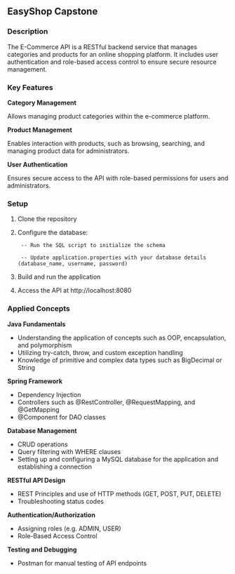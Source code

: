 ## EasyShop Capstone
### Description
The E-Commerce API is a RESTful backend service that manages categories and products for an online shopping platform. It includes user authentication and role-based access control to ensure secure resource management.
### Key Features
**Category Management**

Allows managing product categories within the e-commerce platform.

**Product Management**

Enables interaction with products, such as browsing, searching, and managing product data for administrators.

**User Authentication**

Ensures secure access to the API with role-based permissions for users and administrators.

### Setup
1. Clone the repository
2. Configure the database:

        -- Run the SQL script to initialize the schema
   
        -- Update application.properties with your database details (database_name, username, password)

4. Build and run the application
5. Access the API at http://localhost:8080

### Applied Concepts

**Java Fundamentals**

- Understanding the application of concepts such as OOP, encapsulation, and polymorphism
- Utilizing try-catch, throw, and custom exception handling
- Knowledge of primitive and complex data types such as BigDecimal or String

**Spring Framework**

  - Dependency Injection
  - Controllers such as @RestController, @RequestMapping, and @GetMapping
  - @Component for DAO classes
 
 
**Database Management**

  - CRUD operations
  - Query filtering with WHERE clauses
  - Setting up and configuring a MySQL database for the application and establishing a connection
 
**RESTful API Design**
    
- REST Principles and use of HTTP methods (GET, POST, PUT, DELETE)
- Troubleshooting status codes

**Authentication/Authorization**
    
- Assigning roles (e.g. ADMIN, USER)
- Role-Based Access Control
   
**Testing and Debugging**
- Postman for manual testing of API endpoints
